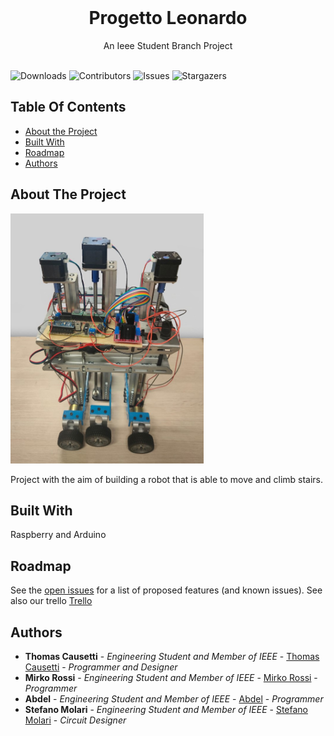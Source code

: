 <br/>
<p align="center">
  <h1 align="center">Progetto Leonardo</h1>

  <p align="center">
    An Ieee Student Branch Project
    <br/>
    <br/>
  </p>
</p>

![Downloads](https://img.shields.io/github/downloads/STB1019/Progetto_Leonardo/total) ![Contributors](https://img.shields.io/github/contributors/STB1019/Progetto_Leonardo?color=dark-green)  ![Issues](https://img.shields.io/github/issues/STB1019/Progetto_Leonardo) ![Stargazers](https://img.shields.io/github/stars/STB1019/Progetto_Leonardo?style=social)

## Table Of Contents

* [About the Project](#about-the-project)
* [Built With](#built-with)
* [Roadmap](#roadmap)
* [Authors](#authors)

## About The Project

<img src="Leonardo.jpg" height="400">

Project with the aim of building a robot that is able to move and climb stairs.

## Built With

Raspberry and Arduino

## Roadmap

See the [open issues](https://github.com/TTT357C/Progetto_Leonardo/issues) for a list of proposed features (and known issues).
See also our trello [Trello](https://trello.com/b/dbFiTYEp/progetto-leonardo-ieee-student-branch-brescia)


## Authors

* **Thomas Causetti** - *Engineering Student and Member of IEEE* - [Thomas Causetti](https://github.com/TTT357C/) - *Programmer and Designer*
* **Mirko Rossi** - *Engineering Student and Member of IEEE* - [Mirko Rossi](https://github.com/Zphyr19) - *Programmer*
* **Abdel** - *Engineering Student and Member of IEEE* - [Abdel](https://github.com/99Abdel) - *Programmer*
* **Stefano Molari** - *Engineering Student and Member of IEEE* - [Stefano Molari](https://github.com/steMola) - *Circuit Designer*
